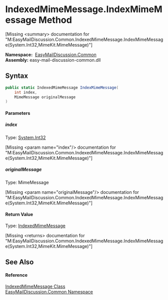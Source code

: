 IndexedMimeMessage.IndexMimeMessage Method
==========================================

[Missing &lt;summary> documentation for "M:EasyMailDiscussion.Common.IndexedMimeMessage.IndexMimeMessage(System.Int32,MimeKit.MimeMessage)"]


  **Namespace:**  [EasyMailDiscussion.Common][1]  
  **Assembly:** easy-mail-discussion-common.dll

Syntax
------

```csharp
public static IndexedMimeMessage IndexMimeMessage(
	int index,
	MimeMessage originalMessage
)
```

#### Parameters

##### *index*
Type: [System.Int32][2]  

[Missing &lt;param name="index"/> documentation for "M:EasyMailDiscussion.Common.IndexedMimeMessage.IndexMimeMessage(System.Int32,MimeKit.MimeMessage)"]


##### *originalMessage*
Type: MimeMessage  

[Missing &lt;param name="originalMessage"/> documentation for "M:EasyMailDiscussion.Common.IndexedMimeMessage.IndexMimeMessage(System.Int32,MimeKit.MimeMessage)"]


#### Return Value
Type: [IndexedMimeMessage][3]  

[Missing &lt;returns> documentation for "M:EasyMailDiscussion.Common.IndexedMimeMessage.IndexMimeMessage(System.Int32,MimeKit.MimeMessage)"]


See Also
--------

#### Reference
[IndexedMimeMessage Class][3]  
[EasyMailDiscussion.Common Namespace][1]  

[1]: ../README.md
[2]: https://docs.microsoft.com/dotnet/api/system.int32
[3]: README.md